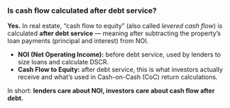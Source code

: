 ### Is cash flow calculated after debt service?  

**Yes.** In real estate, “cash flow to equity” (also called *levered cash flow*) is calculated **after debt service** — meaning after subtracting the property’s loan payments (principal and interest) from NOI.  

- **NOI (Net Operating Income):** before debt service, used by lenders to size loans and calculate DSCR.  
- **Cash Flow to Equity:** after debt service, this is what investors actually receive and what’s used in Cash-on-Cash (CoC) return calculations.  

In short: **lenders care about NOI, investors care about cash flow after debt.**
